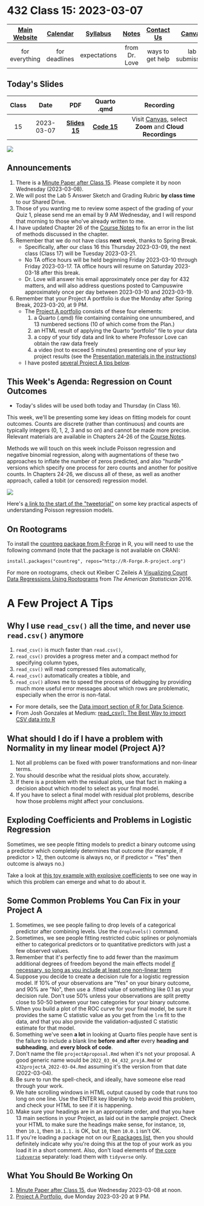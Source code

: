 # 432 Class 15: 2023-03-07

[Main Website](https://thomaselove.github.io/432-2023/) | [Calendar](https://thomaselove.github.io/432-2023/calendar.html) | [Syllabus](https://thomaselove.github.io/432-syllabus-2023/) | [Notes](https://thomaselove.github.io/432-notes/) | [Contact Us](https://thomaselove.github.io/432-2023/contact.html) | [Canvas](https://canvas.case.edu) | [Data and Code](https://github.com/THOMASELOVE/432-data) | [Sources](https://github.com/THOMASELOVE/432-classes-2023/tree/main/sources)
:-----------: | :--------------: | :----------: | :---------: | :-------------: | :-----------: | :------------: |:------:
for everything | for deadlines | expectations | from Dr. Love | ways to get help | lab submission | for downloads | to read

## Today's Slides

Class | Date | PDF | Quarto .qmd | Recording
:---: | :--------: | :------: | :------: | :-------------:
15 | 2023-03-07 | **[Slides 15](https://github.com/THOMASELOVE/432-slides-2023/blob/main/slides15.pdf)** | **[Code 15](https://github.com/THOMASELOVE/432-slides-2023/blob/main/slides15.qmd)** | Visit [Canvas](https://canvas.case.edu/), select **Zoom** and **Cloud Recordings**

![](carr_2021-03-26.png)

## Announcements

1. There is a [Minute Paper after Class 15](https://bit.ly/432-2023-minute-15). Please complete it by noon Wednesday (2023-03-08).
2. We will post the Lab 5 Answer Sketch and Grading Rubric **by class time** to our Shared Drive.
3. Those of you wanting me to review some aspect of the grading of your Quiz 1, please send me an email by 9 AM Wednesday, and I will respond that morning to those who've already written to me.
4. I have updated Chapter 26 of the [Course Notes](https://thomaselove.github.io/432-notes/) to fix an error in the list of methods discussed in the chapter.
5. Remember that we do not have class **next** week, thanks to Spring Break.
    - Specifically, after our class 16 this Thursday 2023-03-09, the next class (Class 17) will be Tuesday 2023-03-21.
    - No TA office hours will be held beginning Friday 2023-03-10 through Friday 2023-03-17. TA office hours will resume on Saturday 2023-03-18 after this break.
    - Dr. Love will answer his email approximately once per day for 432 matters, and will also address questions posted to Campuswire approximately once per day between 2023-03-10 and 2023-03-19.
6. Remember that your Project A portfolio is due the Monday after Spring Break, 2023-03-20, at 9 PM.
    - The [Project A portfolio](https://thomaselove.github.io/432-2023/projA.html#the-project-a-portfolio) consists of these four elements:
        1. a Quarto (.qmd) file containing containing one unnumbered, and 13 numbered sections (10 of which come from the Plan.)
        2. an HTML result of applying the Quarto “portfolio” file to your data
        3. a copy of your tidy data and link to where Professor Love can obtain the raw data freely
        4. a video (not to exceed 5 minutes) presenting one of your key project results (see the [Presentation materials in the instructions](https://thomaselove.github.io/432-2023/projA.html#the-presentation))
    - I have posted [several Project A tips below](#a-few-project-a-tips). 

## This Week's Agenda: Regression on Count Outcomes

- Today's slides will be used both today and Thursday (in Class 16).

This week, we'll be presenting some key ideas on fitting models for count outcomes. Counts are discrete (rather than continuous) and counts are typically integers (0, 1, 2, 3 and so on) and cannot be made more precise. Relevant materials are available in Chapters 24-26 of the [Course Notes](https://thomaselove.github.io/432-notes/). 

Methods we will touch on this week include Poisson regression and negative binomial regression, along with augmentations of these two approaches to inflate the number of zeros predicted, and also "hurdle" versions which specify one process for zero counts and another for positive counts. In Chapters 24-26, we discuss all of these, as well as another approach, called a tobit (or censored) regression model.

![](ghement.png)

Here's [a link to the start of the "tweetorial"](https://twitter.com/IsabellaGhement/status/1363957122787024901) on some key practical aspects of understanding Poisson regression models.

## On Rootograms

To install the [countreg package from R-Forge](https://r-forge.r-project.org/R/?group_id=522) in R, you will need to use the following command (note that the package is not available on CRAN):

```
install.packages("countreg", repos="http://R-Forge.R-project.org")
```

For more on rootograms, check out Kleiber C Zeileis A [Visualizing Count Data Regressions Using Rootograms](rootograms_2016.pdf) from *The American Statistician* 2016.

# A Few Project A Tips

## Why I use `read_csv()` all the time, and never use `read.csv()` anymore

1. `read_csv()` is much faster than `read.csv()`, 
2. `read_csv()` provides a progress meter and a compact method for specifying column types,
3. `read_csv()` will read compressed files automatically,
4. `read_csv()` automatically creates a tibble, and
5. `read_csv()` allows me to speed the process of debugging by providing much more useful error messages about which rows are problematic, especially when the error is non-fatal.

- For more details, see the [Data import section of R for Data Science](https://r4ds.hadley.nz/data-import.html).
- From Josh Gonzales at Medium: [read_csv(): The Best Way to import CSV data into R](https://medium.com/r-tutorials/r-functions-daily-read-csv-3c418c25cba4)

## What should I do if I have a problem with Normality in my linear model (Project A)?

1. Not all problems can be fixed with power transformations and non-linear terms.
2. You should describe what the residual plots show, accurately.
3. If there is a problem with the residual plots, use that fact in making a decision about which model to select as your final model. 
4. If you have to select a final model with residual plot problems, describe how those problems might affect your conclusions.

## Exploding Coefficients and Problems in Logistic Regression

Sometimes, we see people fitting models to predict a binary outcome using a predictor which completely determines that outcome (for example, if predictor > 12, then outcome is always no, or if predictor = "Yes" then outcome is always no.)

Take a look at [this toy example with explosive coefficients](https://rpubs.com/TELOVE/explosion_logistic_432) to see one way in which this problem can emerge and what to do about it.

## Some Common Problems You Can Fix in your Project A

1. Sometimes, we see people failing to drop levels of a categorical predictor after combining levels. Use the `droplevels()` command.
2. Sometimes, we see people fitting restricted cubic splines or polynomials either to categorical predictors or to quantitative predictors with just a few observed values.
3. Remember that it's perfectly fine to add fewer than the maximum additional degrees of freedom beyond the main effects model [if necessary, so long as you include at least one non-linear term](https://thomaselove.github.io/432-2023/projA.html#new-section-8.-linear-regression-analyses)
4. Suppose you decide to create a decision rule for a logistic regression model. If 10% of your observations are "Yes" on your binary outcome, and 90% are "No", then use a .fitted value of something like 0.1 as your decision rule. Don't use 50% unless your observations are split pretty close to 50-50 between your two categories for your binary outcome.
5. When you build a plot of the ROC curve for your final model, be sure it provides the same C statistic value as you get from the `lrm` fit to the data, and that you also provide the validation-adjusted C statistic estimate for that model.
6. Something we've seen **a lot** in looking at Quarto files people have sent is the failure to include a blank line **before and after** every **heading and subheading**, and **every block of code**.
7. Don't name the file `projectAproposal.Rmd` when it's not your proposal. A good generic name would be `2022_03_04_432_projA.Rmd` or `432projectA_2022-03-04.Rmd` assuming it's the version from that date (2022-03-04).
8. Be sure to run the spell-check, and ideally, have someone else read through your work.
9. We hate scrolling windows in HTML output caused by code that runs too long on one line. Use the ENTER key liberally to help avoid this problem, and check your HTML to see if it is happening.
10. Make sure your headings are in an appropriate order, and that you have 13 main sections in your Project, as laid out in the sample project. Check your HTML to make sure the headings make sense, for instance, `10`, then `10.1`, then `10.1.1.` is OK, but `10`, then `10.0.1` isn't OK.
11. If you're loading a package not on our [R packages list](https://thomaselove.github.io/432/r_packages.html), then you should definitely indicate why you're doing this at the top of your work as you load it in a short comment. Also, don't load elements of [the core `tidyverse`](https://www.tidyverse.org/packages/) separately: load them with `tidyverse` only.

## What You Should Be Working On

1. [Minute Paper after Class 15](https://bit.ly/432-2023-minute-15), due Wednesday 2023-03-08 at noon.
2. [Project A Portfolio](https://thomaselove.github.io/432-2023/projA.html), due Monday 2023-03-20 at 9 PM.
